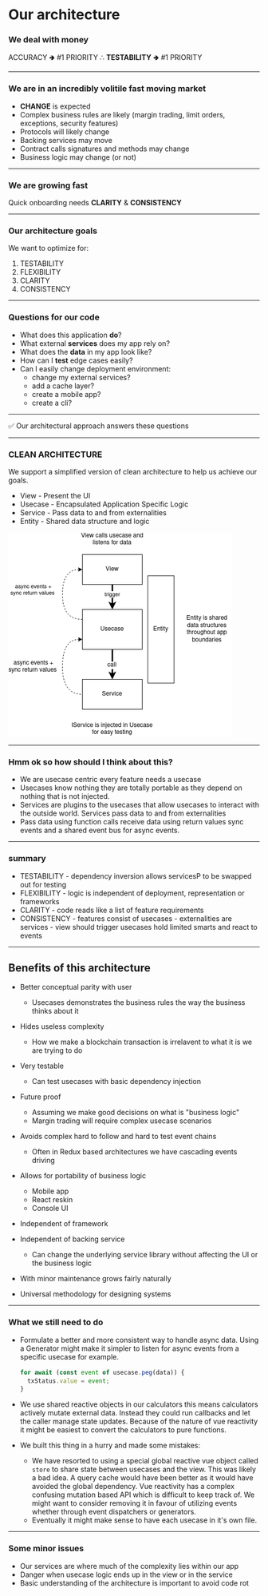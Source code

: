 # Our architecture

### We deal with money

ACCURACY 🢂 #1 PRIORITY
∴
**TESTABILITY** 🢂 #1 PRIORITY

---

### We are in an incredibly volitile fast moving market

- **CHANGE** is expected
- Complex business rules are likely (margin trading, limit orders, exceptions, security features)
- Protocols will likely change
- Backing services may move
- Contract calls signatures and methods may change
- Business logic may change (or not)

---

### We are growing fast

Quick onboarding
needs
**CLARITY** & **CONSISTENCY**

---

### Our architecture goals

We want to optimize for:

1. TESTABILITY
1. FLEXIBILITY
1. CLARITY
1. CONSISTENCY

---

### Questions for our code

- What does this application **do**?
- What external **services** does my app rely on?
- What does the **data** in my app look like?
- How can I **test** edge cases easily?
- Can I easily change deployment environment:
  - change my external services?
  - add a cache layer?
  - create a mobile app?
  - create a cli?

---

✅ Our architectural approach answers these questions

---

### CLEAN ARCHITECTURE

We support a simplified version of clean architecture to help us achieve our goals.

- View - Present the UI
- Usecase - Encapsulated Application Specific Logic
- Service - Pass data to and from externalities
- Entity - Shared data structure and logic

![Clean Flow.png](cleanflow.png)

---

### Hmm ok so how should I think about this?

- We are usecase centric every feature needs a usecase
- Usecases know nothing they are totally portable as they depend on nothing that is not injected.
- Services are plugins to the usecases that allow usecases to interact with the outside world. Services pass data to and from externalities
- Pass data using function calls receive data using return values sync events and a shared event bus for async events.

---

### summary

- TESTABILITY - dependency inversion allows servicesP to be swapped out for testing
- FLEXIBILITY - logic is independent of deployment, representation or frameworks
- CLARITY - code reads like a list of feature requirements
- CONSISTENCY - features consist of usecases - externalities are services - view should trigger usecases hold limited smarts and react to events

---

## Benefits of this architecture

- Better conceptual parity with user

  - Usecases demonstrates the business rules the way the business thinks about it

- Hides useless complexity

  - How we make a blockchain transaction is irrelavent to what it is we are trying to do

- Very testable

  - Can test usecases with basic dependency injection

- Future proof

  - Assuming we make good decisions on what is "business logic"
  - Margin trading will require complex usecase scenarios

- Avoids complex hard to follow and hard to test event chains

  - Often in Redux based architectures we have cascading events driving

- Allows for portability of business logic
  - Mobile app
  - React reskin
  - Console UI
- Independent of framework
- Independent of backing service
  - Can change the underlying service library without affecting the UI or the business logic
- With minor maintenance grows fairly naturally
- Universal methodology for designing systems

---

### What we still need to do

- Formulate a better and more consistent way to handle async data. Using a Generator might make it simpler to listen for async events from a specific usecase for example.
  ```js
  for await (const event of usecase.peg(data)) {
    txStatus.value = event;
  }
  ```
- We use shared reactive objects in our calculators this means calculators actively mutate external data. Instead they could run callbacks and let the caller manage state updates. Because of the nature of vue reactivity it might be easiest to convert the calculators to pure functions.

- We built this thing in a hurry and made some mistakes:
  - We have resorted to using a special global reactive vue object called `store` to share state between usecases and the view. This was likely a bad idea. A query cache would have been better as it would have avoided the global dependency. Vue reactivity has a complex confusing mutation based API which is difficult to keep track of. We might want to consider removing it in favour of utilizing events whether through event dispatchers or generators.
  - Eventually it might make sense to have each usecase in it's own file.

---

### Some minor issues

- Our services are where much of the complexity lies within our app
- Danger when usecase logic ends up in the view or in the service
- Basic understanding of the architecture is important to avoid code rot
